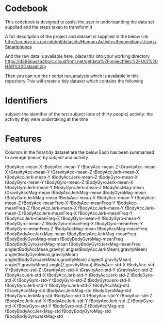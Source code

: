 # Codebook

This codebook is designed to assist the user in understanding the data set supplied and the steps taken to transform it

A full description of the project and dataset is supplied in the below link
http://archive.ics.uci.edu/ml/datasets/Human+Activity+Recognition+Using+Smartphones

And the raw data is available here, place this into your working directory
https://d396qusza40orc.cloudfront.net/getdata%2Fprojectfiles%2FUCI%20HAR%20Dataset.zip

Then you can run the r script run_analysis which is available in this repository
This will create a tidy dataset which contains the following

# Identifiers

subject: the identifier of the test subject (one of thirty people)
activity: the activity they were undertaking at the time

# Features

Columns in the final tidy dataset are the below
Each has been summarised to average (mean) by subject and activity

tBodyAcc-mean-X
tBodyAcc-mean-Y
tBodyAcc-mean-Z
tGravityAcc-mean-X
tGravityAcc-mean-Y
tGravityAcc-mean-Z
tBodyAccJerk-mean-X
tBodyAccJerk-mean-Y
tBodyAccJerk-mean-Z
tBodyGyro-mean-X
tBodyGyro-mean-Y
tBodyGyro-mean-Z
tBodyGyroJerk-mean-X
tBodyGyroJerk-mean-Y
tBodyGyroJerk-mean-Z
tBodyAccMag-mean
tGravityAccMag-mean
tBodyAccJerkMag-mean
tBodyGyroMag-mean
tBodyGyroJerkMag-mean
fBodyAcc-mean-X
fBodyAcc-mean-Y
fBodyAcc-mean-Z
fBodyAcc-meanFreq-X
fBodyAcc-meanFreq-Y
fBodyAcc-meanFreq-Z
fBodyAccJerk-mean-X
fBodyAccJerk-mean-Y
fBodyAccJerk-mean-Z
fBodyAccJerk-meanFreq-X
fBodyAccJerk-meanFreq-Y
fBodyAccJerk-meanFreq-Z
fBodyGyro-mean-X
fBodyGyro-mean-Y
fBodyGyro-mean-Z
fBodyGyro-meanFreq-X
fBodyGyro-meanFreq-Y
fBodyGyro-meanFreq-Z
fBodyAccMag-mean
fBodyAccMag-meanFreq
fBodyBodyAccJerkMag-mean
fBodyBodyAccJerkMag-meanFreq
fBodyBodyGyroMag-mean
fBodyBodyGyroMag-meanFreq
fBodyBodyGyroJerkMag-mean
fBodyBodyGyroJerkMag-meanFreq
angle(tBodyAccMean,gravity)
angle(tBodyAccJerkMean),gravityMean)
angle(tBodyGyroMean,gravityMean)
angle(tBodyGyroJerkMean,gravityMean)
angle(X,gravityMean)
angle(Y,gravityMean)
angle(Z,gravityMean)
tBodyAcc-std-X
tBodyAcc-std-Y
tBodyAcc-std-Z
tGravityAcc-std-X
tGravityAcc-std-Y
tGravityAcc-std-Z
tBodyAccJerk-std-X
tBodyAccJerk-std-Y
tBodyAccJerk-std-Z
tBodyGyro-std-X
tBodyGyro-std-Y
tBodyGyro-std-Z
tBodyGyroJerk-std-X
tBodyGyroJerk-std-Y
tBodyGyroJerk-std-Z
tBodyAccMag-std
tGravityAccMag-std
tBodyAccJerkMag-std
tBodyGyroMag-std
tBodyGyroJerkMag-std
fBodyAcc-std-X
fBodyAcc-std-Y
fBodyAcc-std-Z
fBodyAccJerk-std-X
fBodyAccJerk-std-Y
fBodyAccJerk-std-Z
fBodyGyro-std-X
fBodyGyro-std-Y
fBodyGyro-std-Z
fBodyAccMag-std
fBodyBodyAccJerkMag-std
fBodyBodyGyroMag-std
fBodyBodyGyroJerkMag-std



